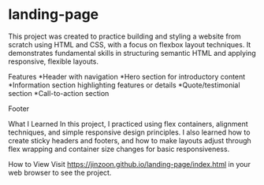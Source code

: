 # landing-page

This project was created to practice building and styling a website from scratch using HTML and CSS, with a focus on flexbox layout techniques. It demonstrates fundamental skills in structuring semantic HTML and applying responsive, flexible layouts.

Features
*Header with navigation
*Hero section for introductory content
*Information section highlighting features or details
*Quote/testimonial section
*Call-to-action section

Footer

What I Learned
In this project, I practiced using flex containers, alignment techniques, and simple responsive design principles. I also learned how to create sticky headers and footers, and how to make layouts adjust through flex wrapping and container size changes for basic responsiveness.

How to View
Visit https://jinzoon.github.io/landing-page/index.html in your web browser to see the project.